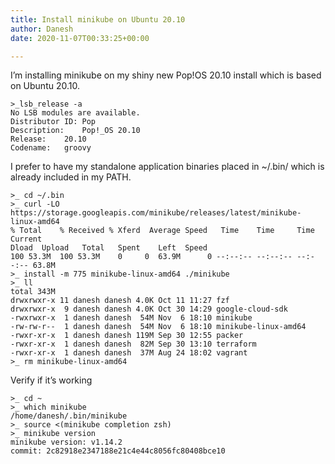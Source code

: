 ```yaml
---
title: Install minikube on Ubuntu 20.10
author: Danesh
date: 2020-11-07T00:33:25+00:00

---
```

I&#8217;m installing minikube on my shiny new Pop!OS 20.10 install which is based on Ubuntu 20.10.

<pre class="wp-block-code"><code>>_lsb_release -a
No LSB modules are available.
Distributor ID: Pop
Description:    Pop!_OS 20.10
Release:    20.10
Codename:   groovy</code></pre>

I prefer to have my standalone application binaries placed in ~/.bin/ which is already included in my PATH.

<pre class="wp-block-code"><code>&gt;_ cd ~/.bin
&gt;_ curl -LO https://storage.googleapis.com/minikube/releases/latest/minikube-linux-amd64
% Total    % Received % Xferd  Average Speed   Time    Time     Time  Current
Dload  Upload   Total   Spent    Left  Speed
100 53.3M  100 53.3M    0     0  63.9M      0 --:--:-- --:--:-- --:--:-- 63.8M
&gt;_ install -m 775 minikube-linux-amd64 ./minikube
&gt;_ ll
total 343M
drwxrwxr-x 11 danesh danesh 4.0K Oct 11 11:27 fzf
drwxrwxr-x  9 danesh danesh 4.0K Oct 30 14:29 google-cloud-sdk
-rwxrwxr-x  1 danesh danesh  54M Nov  6 18:10 minikube
-rw-rw-r--  1 danesh danesh  54M Nov  6 18:10 minikube-linux-amd64
-rwxr-xr-x  1 danesh danesh 119M Sep 30 12:55 packer
-rwxr-xr-x  1 danesh danesh  82M Sep 30 13:10 terraform
-rwxr-xr-x  1 danesh danesh  37M Aug 24 18:02 vagrant
&gt;_ rm minikube-linux-amd64
</code></pre>

Verify if it&#8217;s working

<pre class="wp-block-code"><code>&gt;_ cd ~
&gt;_ which minikube
/home/danesh/.bin/minikube
&gt;_ source &lt;(minikube completion zsh)
&gt;_ minikube version
minikube version: v1.14.2
commit: 2c82918e2347188e21c4e44c8056fc80408bce10
</code></pre>